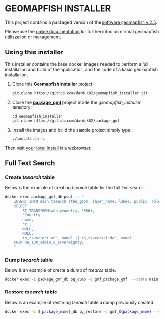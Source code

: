 # GEOMAPFISH INSTALLER

This project contains a packaged version of the [software geomapfish v.2.5](https://github.com/camptocamp/c2cgeoportal/).

Please use the [online documentation](https://geomapfish.org/) for further infos on normal geomapfish utiliszation or management.

## Using this installer

This installer contains the base docker images needed to perform a full installation and build of the application, and the code of a basic geomapfish installation.

1. Clone this **Geomapfish Installer** project:

    ```shell
    git clone https://github.com/danduk82/geomapfish_installer.git
    ```

2. Clone the [**package_gmf**](https://github.com/danduk82/package_gmf) project inside the _geomapfish_installer_ directory:

    ```shell
    cd geomapfish_installer
    git clone https://github.com/danduk82/package_gmf
    ```

3. Install the images and build the sample project simply type:

    ```shell
    ./install.sh -i
    ```

Then visit [your local install](https://localhost:8484/) in a webrowser.

## Full Text Search

### Create _tsearch_ table

Below is the example of creating _tsearch_ table for the full text search.

```bash
docker exec package_gmf_db psql -c "
    INSERT INTO main.tsearch (the_geom, layer_name, label, public, role_id, lang, ts)
    SELECT
        ST_TRANSFORM(wkb_geometry, 2056),
        'Country',
        name,
        't',
        NULL,
        NULL,
        to_tsvector('en', name) || to_tsvector('de', name)
    FROM ne_10m_admin_0_sovereignty;
    "
```

### Dump _tsearch_ table

Below is an example of create a dump of _tsearch_ table.

```bash
docker exec -i package_gmf_db pg_dump -d gmf_package_gmf  --table main.tsearch -F c > "tsearch.dmp"
```

### Restore _tsearch_ table

Below is an example of restoring _tsearch_ table a dump previously created.

```bash
docker exec -i ${package_name}_db pg_restore -d gmf_${package_name} --clean < "tsearch.dmp"
```
